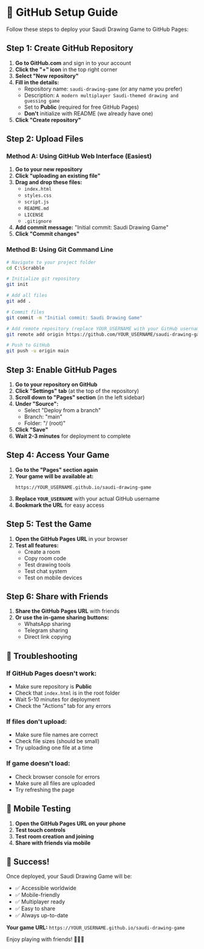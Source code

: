 # 🚀 GitHub Setup Guide

Follow these steps to deploy your Saudi Drawing Game to GitHub Pages:

## Step 1: Create GitHub Repository

1. **Go to GitHub.com** and sign in to your account
2. **Click the "+" icon** in the top right corner
3. **Select "New repository"**
4. **Fill in the details:**
   - Repository name: `saudi-drawing-game` (or any name you prefer)
   - Description: `A modern multiplayer Saudi-themed drawing and guessing game`
   - Set to **Public** (required for free GitHub Pages)
   - **Don't** initialize with README (we already have one)
5. **Click "Create repository"**

## Step 2: Upload Files

### Method A: Using GitHub Web Interface (Easiest)

1. **Go to your new repository**
2. **Click "uploading an existing file"**
3. **Drag and drop these files:**
   - `index.html`
   - `styles.css`
   - `script.js`
   - `README.md`
   - `LICENSE`
   - `.gitignore`
4. **Add commit message:** "Initial commit: Saudi Drawing Game"
5. **Click "Commit changes"**

### Method B: Using Git Command Line

```bash
# Navigate to your project folder
cd C:\Scrabble

# Initialize git repository
git init

# Add all files
git add .

# Commit files
git commit -m "Initial commit: Saudi Drawing Game"

# Add remote repository (replace YOUR_USERNAME with your GitHub username)
git remote add origin https://github.com/YOUR_USERNAME/saudi-drawing-game.git

# Push to GitHub
git push -u origin main
```

## Step 3: Enable GitHub Pages

1. **Go to your repository on GitHub**
2. **Click "Settings" tab** (at the top of the repository)
3. **Scroll down to "Pages" section** (in the left sidebar)
4. **Under "Source":**
   - Select "Deploy from a branch"
   - Branch: "main"
   - Folder: "/ (root)"
5. **Click "Save"**
6. **Wait 2-3 minutes** for deployment to complete

## Step 4: Access Your Game

1. **Go to the "Pages" section again**
2. **Your game will be available at:**
   ```
   https://YOUR_USERNAME.github.io/saudi-drawing-game
   ```
3. **Replace `YOUR_USERNAME`** with your actual GitHub username
4. **Bookmark the URL** for easy access

## Step 5: Test the Game

1. **Open the GitHub Pages URL** in your browser
2. **Test all features:**
   - Create a room
   - Copy room code
   - Test drawing tools
   - Test chat system
   - Test on mobile devices

## Step 6: Share with Friends

1. **Share the GitHub Pages URL** with friends
2. **Or use the in-game sharing buttons:**
   - WhatsApp sharing
   - Telegram sharing
   - Direct link copying

## 🔧 Troubleshooting

### If GitHub Pages doesn't work:
- Make sure repository is **Public**
- Check that `index.html` is in the root folder
- Wait 5-10 minutes for deployment
- Check the "Actions" tab for any errors

### If files don't upload:
- Make sure file names are correct
- Check file sizes (should be small)
- Try uploading one file at a time

### If game doesn't load:
- Check browser console for errors
- Make sure all files are uploaded
- Try refreshing the page

## 📱 Mobile Testing

1. **Open the GitHub Pages URL on your phone**
2. **Test touch controls**
3. **Test room creation and joining**
4. **Share with friends via mobile**

## 🎉 Success!

Once deployed, your Saudi Drawing Game will be:
- ✅ Accessible worldwide
- ✅ Mobile-friendly
- ✅ Multiplayer ready
- ✅ Easy to share
- ✅ Always up-to-date

**Your game URL:** `https://YOUR_USERNAME.github.io/saudi-drawing-game`

Enjoy playing with friends! 🎨🇸🇦

